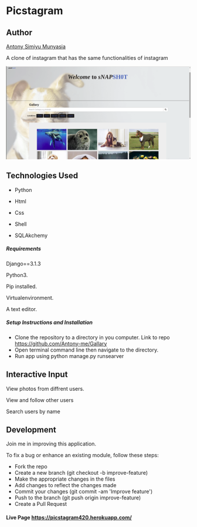 # Picstagram

## Author

[Antony Simiyu  Munyasia](https://github.com/Antony-me)

A clone of instagram that has the same functionalities of instagram

<img src="static/images/gallary-app.png">

## Technologies Used

- Python

- Html

- Css 

- Shell

- SQLAkchemy


##### Requirements

Django==3.1.3

Python3.

Pip installed.

Virtualenvironment.

A text editor.

##### Setup Instructions and Installation
- Clone the repository to a directory in you computer. Link to repo https://github.com/Antony-me/Gallary
- Open terminal command line then navigate to the directory.
- Run app using python manage.py runsearver



## Interactive Input

View photos from diffrent users.

View and follow other users

Search users by name


## Development

Join me in improving this application.

To fix a bug or enhance an existing module, follow these steps:
- Fork the repo
- Create a new branch (git checkout -b improve-feature)
- Make the appropriate changes in the files
- Add changes to reflect the changes made
- Commit your changes (git commit -am 'Improve feature')
- Push to the branch (git push origin improve-feature)
- Create a Pull Request

#### Live Page https://picstagram420.herokuapp.com/
